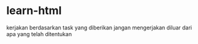 # learn-html
kerjakan berdasarkan task yang diberikan
jangan mengerjakan diluar dari apa yang telah ditentukan